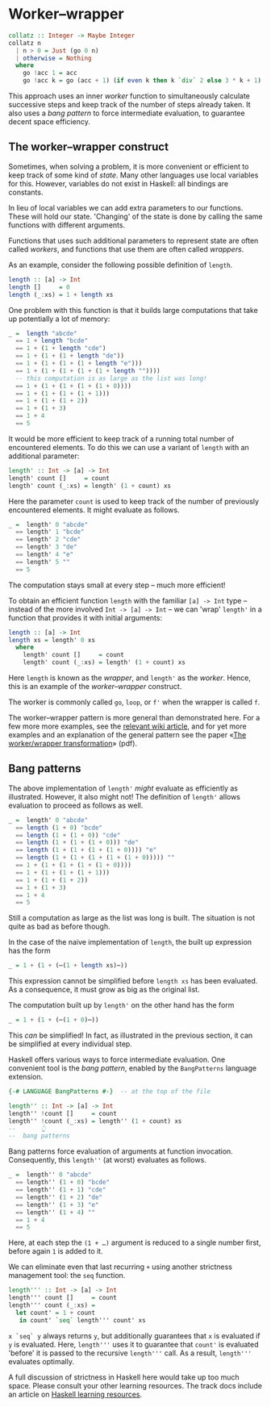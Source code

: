 # Worker&ndash;wrapper

```haskell
collatz :: Integer -> Maybe Integer
collatz n
  | n > 0 = Just (go 0 n)
  | otherwise = Nothing
  where
    go !acc 1 = acc
    go !acc k = go (acc + 1) (if even k then k `div` 2 else 3 * k + 1)
```

This approach uses an inner _worker_ function to simultaneously calculate successive steps and keep track of the number of steps already taken.
It also uses a _bang pattern_ to force intermediate evaluation, to guarantee decent space efficiency.


## The worker&ndash;wrapper construct

Sometimes, when solving a problem, it is more convenient or efficient to keep track of some kind of _state_.
Many other languages use local variables for this.
However, variables do not exist in Haskell: all bindings are constants.

In lieu of local variables we can add extra parameters to our functions.
These will hold our state.
'Changing' of the state is done by calling the same functions with different arguments.

Functions that uses such additional parameters to represent state are often called _workers_, and functions that use them are often called _wrappers_.

As an example, consider the following possible definition of `length`.

```haskell
length :: [a] -> Int
length []     = 0
length (_:xs) = 1 + length xs
```

One problem with this function is that it builds large computations that take up potentially a lot of memory:

```haskell
_ =  length "abcde"
  == 1 + length "bcde"
  == 1 + (1 + length "cde")
  == 1 + (1 + (1 + length "de"))
  == 1 + (1 + (1 + (1 + length "e")))
  == 1 + (1 + (1 + (1 + (1 + length ""))))
  -- this computation is as large as the list was long!
  == 1 + (1 + (1 + (1 + (1 + 0))))
  == 1 + (1 + (1 + (1 + 1)))
  == 1 + (1 + (1 + 2))
  == 1 + (1 + 3)
  == 1 + 4
  == 5
```

It would be more efficient to keep track of a running total number of encountered elements.
To do this we can use a variant of `length` with an additional parameter:

```haskell
length' :: Int -> [a] -> Int
length' count []     = count
length' count (_:xs) = length' (1 + count) xs
```

Here the parameter `count` is used to keep track of the number of previously encountered elements.
It might evaluate as follows.

```haskell
_ =  length' 0 "abcde"
  == length' 1 "bcde"
  == length' 2 "cde"
  == length' 3 "de"
  == length' 4 "e"
  == length' 5 ""
  == 5
```

The computation stays small at every step &ndash; much more efficient!

To obtain an efficient function `length` with the familiar `[a] -> Int` type &ndash; instead of the more involved `Int -> [a] -> Int` &ndash; we can 'wrap' `length'` in a function that provides it with initial arguments:

```haskell
length :: [a] -> Int
length xs = length' 0 xs
  where
    length' count []     = count
    length' count (_:xs) = length' (1 + count) xs
```

Here `length` is known as the _wrapper_, and `length'` as the _worker_.
Hence, this is an example of the _worker&ndash;wrapper_ construct.

The worker is commonly called `go`, `loop`, or `f'` when the wrapper is called `f`.

The worker&ndash;wrapper pattern is more general than demonstrated here.
For a few more more examples, see the [relevant wiki article][wiki-worker-wrapper], and for yet more examples and an explanation of the general pattern see the paper «[The worker/wrapper transformation][paper-worker-wrapper]» (pdf).


## Bang patterns

The above implementation of `length'` _might_ evaluate as efficiently as illustrated.
However, it also might not!
The definition of `length'` allows evaluation to proceed as follows as well.

```haskell
_ =  length' 0 "abcde"
  == length (1 + 0) "bcde"
  == length (1 + (1 + 0)) "cde"
  == length (1 + (1 + (1 + 0))) "de"
  == length (1 + (1 + (1 + (1 + 0)))) "e"
  == length (1 + (1 + (1 + (1 + (1 + 0))))) ""
  == 1 + (1 + (1 + (1 + (1 + 0))))
  == 1 + (1 + (1 + (1 + 1)))
  == 1 + (1 + (1 + 2))
  == 1 + (1 + 3)
  == 1 + 4
  == 5
```

Still a computation as large as the list was long is built.
The situation is not quite as bad as before though.

In the case of the naive implementation of `length`, the built up expression has the form

```haskell
_ = 1 + (1 + (⋯(1 + length xs)⋯))
```

This expression cannot be simplified before `length xs` has been evaluated.
As a consequence, it must grow as big as the original list.

The computation built up by `length'` on the other hand has the form

```haskell
_ = 1 + (1 + (⋯(1 + 0)⋯))
```

This _can_ be simplified!
In fact, as illustrated in the previous section, it can be simplified at every individual step.

Haskell offers various ways to force intermediate evaluation.
One convenient tool is the _bang pattern_, enabled by the `BangPatterns` language extension.

```haskell
{-# LANGUAGE BangPatterns #-}  -- at the top of the file

length'' :: Int -> [a] -> Int
length'' !count []     = count
length'' !count (_:xs) = length'' (1 + count) xs
--       👆
--  bang patterns
```

Bang patterns force evaluation of arguments at function invocation.
Consequently, this `length''` (at worst) evaluates as follows.

```haskell
_ =  length'' 0 "abcde"
  == length'' (1 + 0) "bcde"
  == length'' (1 + 1) "cde"
  == length'' (1 + 2) "de"
  == length'' (1 + 3) "e"
  == length'' (1 + 4) ""
  == 1 + 4
  == 5
```

Here, at each step the `(1 + …)` argument is reduced to a single number first, before again `1` is added to it.

We can eliminate even that last recurring `+` using another strictness management tool: the `seq` function.

```haskell
length''' :: Int -> [a] -> Int
length''' count []     = count
length''' count (_:xs) =
  let count' = 1 + count
   in count' `seq` length''' count' xs
```

``x `seq` y`` always returns `y`, but additionally guarantees that `x` is evaluated if `y` is evaluated.
Here, `length'''` uses it to guarantee that `count'` is evaluated 'before' it is passed to the recursive `length'''` call.
As a result, `length'''` evaluates optimally.

A full discussion of strictness in Haskell here would take up too much space.
Please consult your other learning resources.
The track docs include an article on [Haskell learning resources][learning-resources].


[learning-resources]:
    https://exercism.org/docs/tracks/haskell/learning
    "How to learn Haskell"


[wiki-worker-wrapper]:
    https://wiki.haskell.org/Worker_wrapper
    "Haskell Wiki: Worker wrapper"
[paper-worker-wrapper]:
    http://www.cs.nott.ac.uk/~pszgmh/wrapper.pdf
    "(pdf) The worker/wrapper transformation"
